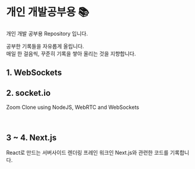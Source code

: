# 개인 개발공부용 📚

개인 개발 공부용 Repository 입니다.

공부한 기록들을 자유롭게 올립니다.
</br>
매일 한 걸음씩, 꾸준히 기록을 쌓아 올리는 것을 지향합니다.

## 1. WebSockets

## 2. socket.io

Zoom Clone using NodeJS, WebRTC and WebSockets

</br>

## 3 ~ 4. Next.js

React로 만드는 서버사이드 렌더링 프레인 워크인 Next.js와 관련한 코드를 기록합니다.
